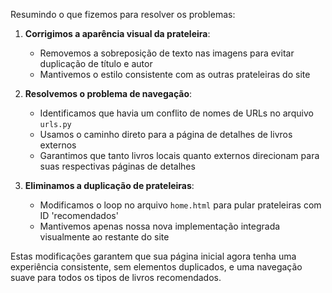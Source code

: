 Resumindo o que fizemos para resolver os problemas:

1. **Corrigimos a aparência visual da prateleira**:
   - Removemos a sobreposição de texto nas imagens para evitar duplicação de título e autor
   - Mantivemos o estilo consistente com as outras prateleiras do site

2. **Resolvemos o problema de navegação**:
   - Identificamos que havia um conflito de nomes de URLs no arquivo `urls.py`
   - Usamos o caminho direto para a página de detalhes de livros externos
   - Garantimos que tanto livros locais quanto externos direcionam para suas respectivas páginas de detalhes

3. **Eliminamos a duplicação de prateleiras**:
   - Modificamos o loop no arquivo `home.html` para pular prateleiras com ID 'recomendados'
   - Mantivemos apenas nossa nova implementação integrada visualmente ao restante do site

Estas modificações garantem que sua página inicial agora tenha uma experiência consistente, sem elementos duplicados, e uma navegação suave para todos os tipos de livros recomendados.
